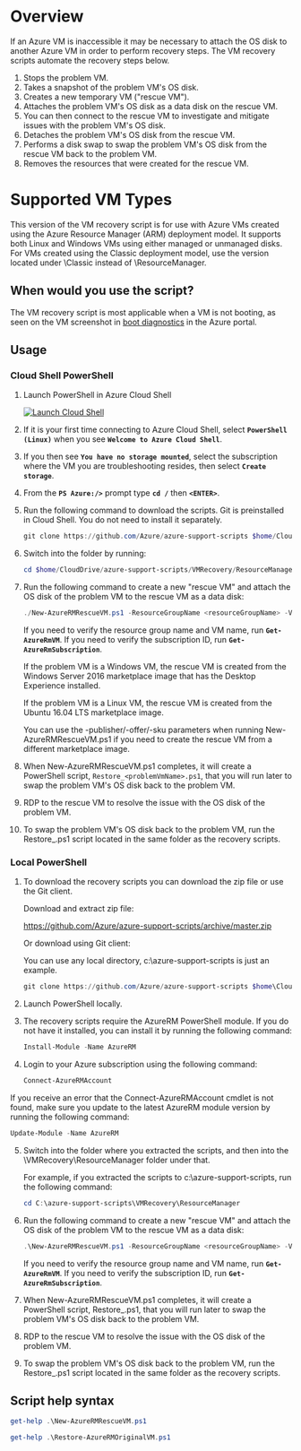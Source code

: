 # Overview
If an Azure VM is inaccessible it may be necessary to attach the OS disk to another Azure VM in order to perform recovery steps. The VM recovery scripts automate the recovery steps below.

1. Stops the problem VM.
2. Takes a snapshot of the problem VM's OS disk.
3. Creates a new temporary VM ("rescue VM"). 
4. Attaches the problem VM's OS disk as a data disk on the rescue VM.
5. You can then connect to the rescue VM to investigate and mitigate issues with the problem VM's OS disk.
6. Detaches the problem VM's OS disk from the rescue VM.
7. Performs a disk swap to swap the problem VM's OS disk from the rescue VM back to the problem VM.
8. Removes the resources that were created for the rescue VM.

# Supported VM Types

This version of the VM recovery script is for use with Azure VMs created using the Azure Resource Manager (ARM) deployment model. It supports both Linux and Windows VMs using either managed or unmanaged disks. For VMs created using the Classic deployment model, use the version located under \Classic instead of \ResourceManager.

## When would you use the script?

The VM recovery script is most applicable when a VM is not booting, as seen on the VM screenshot in [boot diagnostics](https://azure.microsoft.com/blog/boot-diagnostics-for-virtual-machines-v2/) in the Azure portal.

## Usage
### Cloud Shell PowerShell
1. Launch PowerShell in Azure Cloud Shell 

   <a href="https://shell.azure.com/powershell" target="_blank"><img border="0" alt="Launch Cloud Shell" src="https://shell.azure.com/images/launchcloudshell@2x.png"></a>

2. If it is your first time connecting to Azure Cloud Shell, select **`PowerShell (Linux)`** when you see **`Welcome to Azure Cloud Shell`**. 

3. If you then see **`You have no storage mounted`**, select the subscription where the VM you are troubleshooting resides, then select **`Create storage`**.

4. From the **`PS Azure:/>`** prompt type **`cd /`** then **`<ENTER>`**.

5. Run the following command to download the scripts. Git is preinstalled in Cloud Shell. You do not need to install it separately.
   ```PowerShell
   git clone https://github.com/Azure/azure-support-scripts $home/CloudDrive/azure-support-scripts
   ```
6. Switch into the folder by running:
   ```PowerShell
   cd $home/CloudDrive/azure-support-scripts/VMRecovery/ResourceManager
   ```
7. Run the following command to create a new "rescue VM" and attach the OS disk of the problem VM to the rescue VM as a data disk:
   ```PowerShell
   ./New-AzureRMRescueVM.ps1 -ResourceGroupName <resourceGroupName> -VmName <vmName>
   ```
   If you need to verify the resource group name and VM name, run **`Get-AzureRmVM`**. If you need to verify the subscription ID, run **`Get-AzureRmSubscription`**.
   
   If the problem VM is a Windows VM, the rescue VM is created from the Windows Server 2016 marketplace image that has the Desktop Experience installed. 
   
   If the problem VM is a Linux VM, the rescue VM is created from the Ubuntu 16.04 LTS marketplace image. 
   
   You can use the -publisher/-offer/-sku parameters when running New-AzureRMRescueVM.ps1 if you need to create the rescue VM from a different marketplace image.

8. When New-AzureRMRescueVM.ps1 completes, it will create a PowerShell script, `Restore_<problemVmName>.ps1`, that you will run later to swap the problem VM's OS disk back to the problem VM.

9. RDP to the rescue VM to resolve the issue with the OS disk of the problem VM.

10. To swap the problem VM's OS disk back to the problem VM, run the Restore_<problemVmName>.ps1 script located in the same folder as the recovery scripts.

### Local PowerShell
1. To download the recovery scripts you can download the zip file or use the Git client. 

   Download and extract zip file:

   https://github.com/Azure/azure-support-scripts/archive/master.zip

   Or download using Git client:

   You can use any local directory, c:\azure-support-scripts is just an example.

   ```PowerShell
   git clone https://github.com/Azure/azure-support-scripts $home\CloudDrive\azure-support-scripts 
   ```
2. Launch PowerShell locally.

3. The recovery scripts require the AzureRM PowerShell module. If you do not have it installed, you can install it by running the following command:

   ```PowerShell
   Install-Module -Name AzureRM
   ```
4. Login to your Azure subscription using the following command:
   ```PowerShell
   Connect-AzureRMAccount
   ```
If you receive an error that the Connect-AzureRMAccount cmdlet is not found, make sure you update to the latest AzureRM module version by running the following command:
   ```PowerShell
   Update-Module -Name AzureRM
   ```
5. Switch into the folder where you extracted the scripts, and then into the \VMRecovery\ResourceManager folder under that.

   For example, if you extracted the scripts to c:\azure-support-scripts, run the following command:
   ```PowerShell
   cd C:\azure-support-scripts\VMRecovery\ResourceManager
   ```
6. Run the following command to create a new "rescue VM" and attach the OS disk of the problem VM to the rescue VM as a data disk:
   ```PowerShell
   .\New-AzureRMRescueVM.ps1 -ResourceGroupName <resourceGroupName> -VmName <vmName>
   ```
   If you need to verify the resource group name and VM name, run **`Get-AzureRmVM`**. If you need to verify the subscription ID, run **`Get-AzureRmSubscription`**.

7. When New-AzureRMRescueVM.ps1 completes, it will create a PowerShell script, Restore_<problemVmName>.ps1, that you will run later to swap the problem VM's OS disk back to the problem VM.

8. RDP to the rescue VM to resolve the issue with the OS disk of the problem VM.

9. To swap the problem VM's OS disk back to the problem VM, run the Restore_<problemVmName>.ps1 script located in the same folder as the recovery scripts.

## Script help syntax

```PowerShell
get-help .\New-AzureRMRescueVM.ps1

get-help .\Restore-AzureRMOriginalVM.ps1
```
